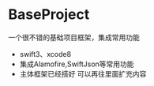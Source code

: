 # BaseProject
一个很不错的基础项目框架，集成常用功能
* swift3、xcode8
* 集成Alamofire,SwiftJson等常用功能
* 主体框架已经搭好 可以再往里面扩充内容

